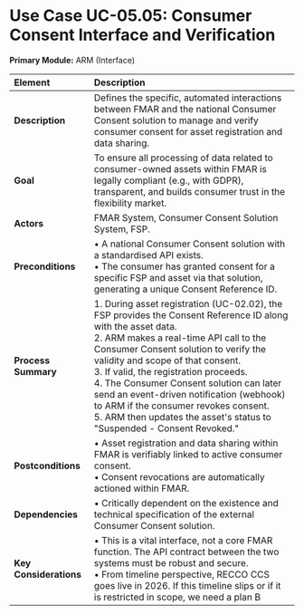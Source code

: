 # Use Case UC-05.05: Consumer Consent Interface and Verification
**Primary Module:** ARM (Interface)

| Element             | Description                                                                                                                                                                                                                         |
| :------------------ | :--------------------------------------------------------------------------------------------------------------------------------------------------------------------------------------------------------------------------------- |
| **Description**     | Defines the specific, automated interactions between FMAR and the national Consumer Consent solution to manage and verify consumer consent for asset registration and data sharing.                                                    |
| **Goal**            | To ensure all processing of data related to consumer-owned assets within FMAR is legally compliant (e.g., with GDPR), transparent, and builds consumer trust in the flexibility market.                                               |
| **Actors**          | FMAR System, Consumer Consent Solution System, FSP.                                                                                                                                                                                |
| **Preconditions**   | • A national Consumer Consent solution with a standardised API exists. <br> • The consumer has granted consent for a specific FSP and asset via that solution, generating a unique Consent Reference ID.                                 |
| **Process Summary** | 1. During asset registration (UC-02.02), the FSP provides the Consent Reference ID along with the asset data. <br> 2. ARM makes a real-time API call to the Consumer Consent solution to verify the validity and scope of that consent. <br> 3. If valid, the registration proceeds. <br> 4. The Consumer Consent solution can later send an event-driven notification (webhook) to ARM if the consumer revokes consent. <br> 5. ARM then updates the asset's status to "Suspended - Consent Revoked." |
| **Postconditions**  | • Asset registration and data sharing within FMAR is verifiably linked to active consumer consent. <br> • Consent revocations are automatically actioned within FMAR. |
| **Dependencies**    | • Critically dependent on the existence and technical specification of the external Consumer Consent solution. |
| **Key Considerations** | • This is a vital interface, not a core FMAR function. The API contract between the two systems must be robust and secure. <br>• From timeline perspective, RECCO CCS goes live in 2026. If this timeline slips or if it is restricted in scope, we need a plan B|


